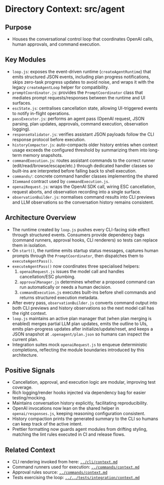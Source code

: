 # Directory Context: src/agent

## Purpose

- Houses the conversational control loop that coordinates OpenAI calls, human approvals, and command execution.

## Key Modules

- `loop.js`: exposes the event-driven runtime (`createAgentRuntime`) that emits structured JSON events, including plan progress notifications, skips zero-task progress updates to avoid noise, and wraps it with the legacy `createAgentLoop` helper for compatibility.
- `promptCoordinator.js`: provides the `PromptCoordinator` class that mediates prompt requests/responses between the runtime and UI surfaces.
- `escState.js`: centralises cancellation state, allowing UI-triggered events to notify in-flight operations.
- `passExecutor.js`: performs an agent pass (OpenAI request, JSON parsing, plan updates, approvals, command execution, observation logging).
- `responseValidator.js`: verifies assistant JSON payloads follow the CLI response protocol before execution.
- `historyCompactor.js`: auto-compacts older history entries when context usage exceeds the configured threshold by summarizing them into long-term memory snapshots.
- `commandExecution.js`: routes assistant commands to the correct runner (edit/read/browse/escape/etc.) through dedicated handler classes so built-ins are interpreted before falling back to shell execution.
- `commands/`: concrete command handler classes implementing the shared `ICommand` contract used by `commandExecution.js`.
- `openaiRequest.js`: wraps the OpenAI SDK call, wiring ESC cancellation, request aborts, and observation recording into a single surface.
- `observationBuilder.js`: normalises command results into CLI previews and LLM observations so the conversation history remains consistent.

## Architecture Overview

- The runtime created by `loop.js` pushes every CLI-facing side effect through structured events. Consumers provide dependency bags (command runners, approval hooks, CLI renderers) so tests can replace them in isolation.
- On `start()`, the runtime emits startup status messages, captures human prompts through the `PromptCoordinator`, then dispatches them to `executeAgentPass()`.
- `executeAgentPass()` now coordinates three specialised helpers:
  1. `openaiRequest.js` issues the model call and handles cancellation/ESC plumbing.
  2. `approvalManager.js` determines whether a proposed command can run automatically or needs a human decision.
  3. `commandExecution.js` executes built-ins before shell commands and returns structured execution metadata.
- After every pass, `observationBuilder.js` converts command output into both CLI previews and history observations so the next model call has the right context.
- `loop.js` maintains an active plan manager that (when plan merging is enabled) merges partial LLM plan updates, emits the outline to UIs, emits plan-progress updates after initialize/update/reset, and keeps a JSON snapshot at `.openagent/plan.json` so humans can inspect the current plan.
- Integration suites mock `openaiRequest.js` to enqueue deterministic completions, reflecting the module boundaries introduced by this architecture.

## Positive Signals

- Cancellation, approval, and execution logic are modular, improving test coverage.
- Rich logging/render hooks injected via dependency bag for easier testing/mocking.
- Maintains conversation history explicitly, facilitating reproducibility.
- OpenAI invocations now lean on the shared helper in `openai/responses.js`, keeping reasoning configuration consistent.
- History compaction prints the generated summary to the CLI so humans can keep track of the active intent.
- Prettier formatting now guards agent modules from drifting styling, matching the lint rules executed in CI and release flows.

## Related Context

- CLI rendering invoked from here: [`../cli/context.md`](../cli/context.md)
- Command runners used for execution: [`../commands/context.md`](../commands/context.md)
- Approval rules source: [`../commands/context.md`](../commands/context.md)
- Tests exercising the loop: [`../../tests/integration/context.md`](../../tests/integration/context.md)
